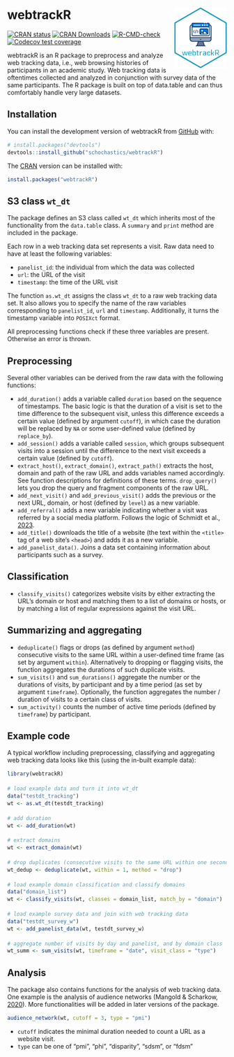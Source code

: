 
<!-- README.md is generated from README.Rmd. Please edit that file -->

# webtrackR <img src="man/figures/logo.png" width="120px" align="right"/>

<!-- badges: start -->

[![CRAN
status](https://www.r-pkg.org/badges/version/webtrackR)](https://CRAN.R-project.org/package=webtrackR)
[![CRAN
Downloads](http://cranlogs.r-pkg.org/badges/webtrackR)](https://CRAN.R-project.org/package=webtrackR)
[![R-CMD-check](https://github.com/schochastics/webtrackR/actions/workflows/R-CMD-check.yaml/badge.svg)](https://github.com/schochastics/webtrackR/actions/workflows/R-CMD-check.yaml)
[![Codecov test
coverage](https://codecov.io/gh/schochastics/webtrackR/branch/main/graph/badge.svg)](https://app.codecov.io/gh/schochastics/webtrackR?branch=main)
<!-- badges: end -->

webtrackR is an R package to preprocess and analyze web tracking data,
i.e., web browsing histories of participants in an academic study. Web
tracking data is oftentimes collected and analyzed in conjunction with
survey data of the same participants. The R package is built on top of
data.table and can thus comfortably handle very large datasets.

## Installation

You can install the development version of webtrackR from
[GitHub](https://github.com/) with:

``` r
# install.packages("devtools")
devtools::install_github("schochastics/webtrackR")
```

The [CRAN](https://cran.r-project.org/web/packages/webtrackR/index.html)
version can be installed with:

``` r
install.packages("webtrackR")
```

## S3 class `wt_dt`

The package defines an S3 class called `wt_dt` which inherits most of
the functionality from the `data.table` class. A `summary` and `print`
method are included in the package.

Each row in a web tracking data set represents a visit. Raw data need to
have at least the following variables:

- `panelist_id`: the individual from which the data was collected
- `url`: the URL of the visit
- `timestamp`: the time of the URL visit

The function `as.wt_dt` assigns the class `wt_dt` to a raw web tracking
data set. It also allows you to specify the name of the raw variables
corresponding to `panelist_id`, `url` and `timestamp`. Additionally, it
turns the timestamp variable into `POSIXct` format.

All preprocessing functions check if these three variables are present.
Otherwise an error is thrown.

## Preprocessing

Several other variables can be derived from the raw data with the
following functions:

- `add_duration()` adds a variable called `duration` based on the
  sequence of timestamps. The basic logic is that the duration of a
  visit is set to the time difference to the subsequent visit, unless
  this difference exceeds a certain value (defined by argument
  `cutoff`), in which case the duration will be replaced by `NA` or some
  user-defined value (defined by `replace_by`).
- `add_session()` adds a variable called `session`, which groups
  subsequent visits into a session until the difference to the next
  visit exceeds a certain value (defined by `cutoff`).
- `extract_host()`, `extract_domain()`, `extract_path()` extracts the
  host, domain and path of the raw URL and adds variables named
  accordingly. See function descriptions for definitions of these terms.
  `drop_query()` lets you drop the query and fragment components of the
  raw URL.
- `add_next_visit()` and `add_previous_visit()` adds the previous or the
  next URL, domain, or host (defined by `level`) as a new variable.
- `add_referral()` adds a new variable indicating whether a visit was
  referred by a social media platform. Follows the logic of Schmidt et
  al., [2023](https://doi.org/10.31235/osf.io/cks68).
- `add_title()` downloads the title of a website (the text within the
  `<title>` tag of a web site’s `<head>`) and adds it as a new variable.
- `add_panelist_data()`. Joins a data set containing information about
  participants such as a survey.

## Classification

- `classify_visits()` categorizes website visits by either extracting
  the URL’s domain or host and matching them to a list of domains or
  hosts, or by matching a list of regular expressions against the visit
  URL.

## Summarizing and aggregating

- `deduplicate()` flags or drops (as defined by argument `method`)
  consecutive visits to the same URL within a user-defined time frame
  (as set by argument `within`). Alternatively to dropping or flagging
  visits, the function aggregates the durations of such duplicate
  visits.
- `sum_visits()` and `sum_durations()` aggregate the number or the
  durations of visits, by participant and by a time period (as set by
  argument `timeframe`). Optionally, the function aggregates the number
  / duration of visits to a certain class of visits.
- `sum_activity()` counts the number of active time periods (defined by
  `timeframe`) by participant.

## Example code

A typical workflow including preprocessing, classifying and aggregating
web tracking data looks like this (using the in-built example data):

``` r
library(webtrackR)

# load example data and turn it into wt_dt
data("testdt_tracking")
wt <- as.wt_dt(testdt_tracking)

# add duration
wt <- add_duration(wt)

# extract domains
wt <- extract_domain(wt)

# drop duplicates (consecutive visits to the same URL within one second)
wt_dedup <- deduplicate(wt, within = 1, method = "drop")

# load example domain classification and classify domains
data("domain_list")
wt <- classify_visits(wt, classes = domain_list, match_by = "domain")

# load example survey data and join with web tracking data
data("testdt_survey_w")
wt <- add_panelist_data(wt, testdt_survey_w)

# aggregate number of visits by day and panelist, and by domain class
wt_summ <- sum_visits(wt, timeframe = "date", visit_class = "type")
```

## Analysis

The package also contains functions for the analysis of web tracking
data. One example is the analysis of audience networks (Mangold &
Scharkow, [2020](https://doi.org/10.1080/19312458.2020.1724274)). More
functionalities will be added in later versions of the package.

``` r
audience_network(wt, cutoff = 3, type = "pmi")
```

- `cutoff` indicates the minimal duration needed to count a URL as a
  website visit.
- `type` can be one of “pmi”, “phi”, “disparity”, “sdsm”, or “fdsm”

<!-- ### Ideology
&#10;Top 500 Bakshy scores are available in the package
&#10;``` r
data("bakshy")
``` -->
